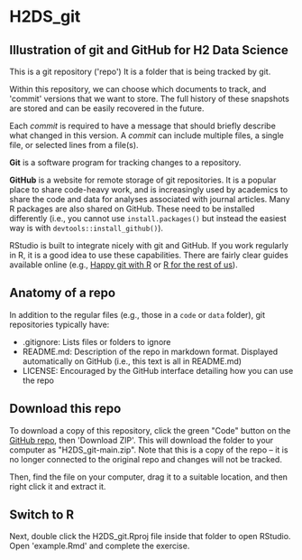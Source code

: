 # H2DS_git

## Illustration of git and GitHub for H2 Data Science

This is a git repository ('repo') It is a folder that is being tracked by git.

Within this repository, we can choose which documents to track, and 'commit' versions that we want to store. The full history of these snapshots are stored and can be easily recovered in the future.

Each *commit* is required to have a message that should briefly describe what changed in this version. A *commit* can include multiple files, a single file, or selected lines from a file(s).

**Git** is a software program for tracking changes to a repository.

**GitHub** is a website for remote storage of git repositories. It is a popular place to share code-heavy work, and is increasingly used by academics to share the code and data for analyses associated with journal articles. Many R packages are also shared on GitHub. These need to be installed differently (i.e., you cannot use `install.packages()` but instead the easiest way is with `devtools::install_github()`).

RStudio is built to integrate nicely with git and GitHub. If you work regularly in R, it is a good idea to use these capabilities. There are fairly clear guides available online (e.g., [Happy git with R](https://happygitwithr.com/) or [R for the rest of us](https://rfortherestofus.com/2021/02/how-to-use-git-github-with-r/)).

## Anatomy of a repo

In addition to the regular files (e.g., those in a `code` or `data` folder), git repositories typically have:
- .gitignore: Lists files or folders to ignore
- README.md: Description of the repo in markdown format. Displayed automatically on GitHub (i.e., this text is all in README.md)
- LICENSE: Encouraged by the GitHub interface detailing how you can use the repo

## Download this repo

To download a copy of this repository, click the green "Code" button on the [GitHub repo](https://github.com/Sz-Tim/H2DS_git), then 'Download ZIP'. This will download the folder to your computer as "H2DS_git-main.zip". Note that this is a copy of the repo – it is no longer connected to the original repo and changes will not be tracked.

Then, find the file on your computer, drag it to a suitable location, and then right click it and extract it.

## Switch to R

Next, double click the H2DS_git.Rproj file inside that folder to open RStudio. Open 'example.Rmd' and complete the exercise.
